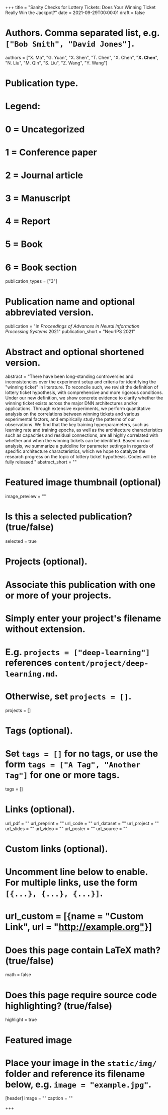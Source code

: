 +++
title = "Sanity Checks for Lottery Tickets: Does Your Winning Ticket Really Win the Jackpot?"
date = 2021-09-29T00:00:01
draft = false

# Authors. Comma separated list, e.g. `["Bob Smith", "David Jones"]`.
authors = ["X. Ma", "G. Yuan", "X. Shen", "T. Chen", "X. Chen", "**X. Chen**", "N. Liu", "M. Qin", "S. Liu", "Z. Wang", "Y. Wang"]

# Publication type.
# Legend:
# 0 = Uncategorized
# 1 = Conference paper
# 2 = Journal article
# 3 = Manuscript
# 4 = Report
# 5 = Book
# 6 = Book section
publication_types = ["3"]

# Publication name and optional abbreviated version.
publication = "In *Proceedings of Advances in Neural Information Processing Systems* 2021"
publication_short = "NeurIPS 2021"

# Abstract and optional shortened version.
abstract = "There have been long-standing controversies and inconsistencies over the experiment setup and criteria for identifying the \"winning ticket\" in literature. To reconcile such, we revisit the definition of lottery ticket hypothesis, with comprehensive and more rigorous conditions. Under our new definition, we show concrete evidence to clarify whether the winning ticket exists across the major DNN architectures and/or applications. Through extensive experiments, we perform quantitative analysis on the correlations between winning tickets and various experimental factors, and empirically study the patterns of our observations. We find that the key training hyperparameters, such as learning rate and training epochs, as well as the architecture characteristics such as capacities and residual connections, are all highly correlated with whether and when the winning tickets can be identified. Based on our analysis, we summarize a guideline for parameter settings in regards of specific architecture characteristics, which we hope to catalyze the research progress on the topic of lottery ticket hypothesis. Codes will be fully released."
abstract_short = ""

# Featured image thumbnail (optional)
image_preview = ""

# Is this a selected publication? (true/false)
selected = true

# Projects (optional).
#   Associate this publication with one or more of your projects.
#   Simply enter your project's filename without extension.
#   E.g. `projects = ["deep-learning"]` references `content/project/deep-learning.md`.
#   Otherwise, set `projects = []`.
projects = []

# Tags (optional).
#   Set `tags = []` for no tags, or use the form `tags = ["A Tag", "Another Tag"]` for one or more tags.
tags = []

# Links (optional).
url_pdf = ""
url_preprint = ""
url_code = ""
url_dataset = ""
url_project = ""
url_slides = ""
url_video = ""
url_poster = ""
url_source = ""

# Custom links (optional).
#   Uncomment line below to enable. For multiple links, use the form `[{...}, {...}, {...}]`.
# url_custom = [{name = "Custom Link", url = "http://example.org"}]

# Does this page contain LaTeX math? (true/false)
math = false

# Does this page require source code highlighting? (true/false)
highlight = true

# Featured image
# Place your image in the `static/img/` folder and reference its filename below, e.g. `image = "example.jpg"`.
[header]
image = ""
caption = ""

+++
